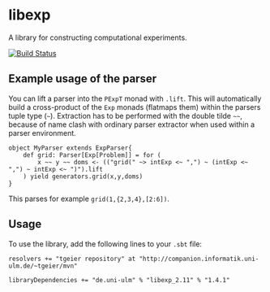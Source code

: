 libexp
======

A library for constructing computational experiments.

[![Build Status](https://secure.travis-ci.org/uulm-ai/libexp.svg?branch=master)](http://travis-ci.org/uulm-ai/libexp)

Example usage of the parser
---------------------------
You can lift a parser into the `PExpT` monad with `.lift`. 
This will automatically build a cross-product of the `Exp` monads (flatmaps them) within the parsers tuple type  (`~`). 
Extraction has to be performed with the double tilde `~~`, because of name clash with ordinary parser extractor
when used within a parser environment.

    object MyParser extends ExpParser{
        def grid: Parser[Exp[Problem]] = for (
            x ~~ y ~~ doms <- (("grid(" ~> intExp <~ ",") ~ (intExp <~ ",") ~ intExp <~ ")").lift
        ) yield generators.grid(x,y,doms)
    }

This parses for example `grid(1,{2,3,4},[2:6])`.

Usage
-----
To use the library, add the following lines to your `.sbt` file:

    resolvers += "tgeier repository" at "http://companion.informatik.uni-ulm.de/~tgeier/mvn"
    
    libraryDependencies += "de.uni-ulm" % "libexp_2.11" % "1.4.1"
